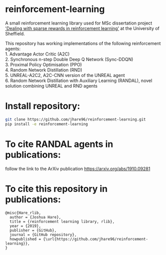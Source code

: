 # reinforcement-learning

A small reinforcement learning library used for MSc dissertation project ['Dealing with sparse rewards in reinforcement learning'](https://arxiv.org/abs/1910.09281) at the University of Sheffield.  

This repository has working implementations of the following reinforcement agents:  
          1. Advantage Actor Critic (A2C)  
          2. Synchronous n-step Double Deep Q Network (Sync-DDQN)  
          3. Proximal Policy Optimisation (PPO)  
          4. Random Network Distillation (RND)  
          5. UNREAL-A2C2, A2C-CNN version of the UNREAL agent  
          6. Random Network Distillation with Auxiliary Learning (RANDAL), novel solution combining UNREAL and RND agents  
          
          
# Install repository:
```bash
git clone https://github.com/jhare96/reinforcement-learning.git
pip install -e reinforcement-learning
```
# To cite RANDAL agents in publications:  
follow the link to the ArXiv publication https://arxiv.org/abs/1910.09281
          
# To cite this repository in publications:

    @misc{Hare_rlib,
      author = {Joshua Hare},
      title = {reinforcement learning library, rlib},
      year = {2019},
      publisher = {GitHub},
      journal = {GitHub repository},
      howpublished = {\url{https://github.com/jhare96/reinforcement-learning}},
    }

